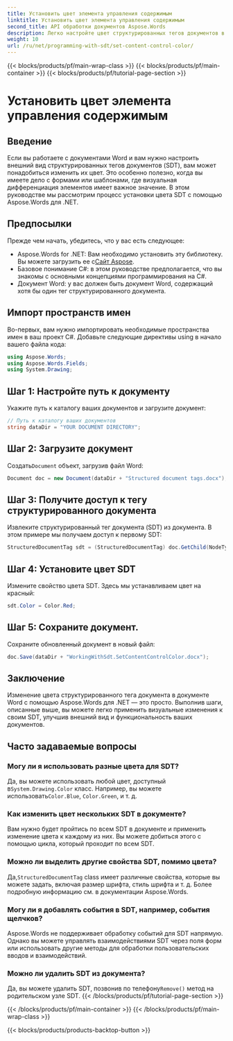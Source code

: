 ```yaml
---
title: Установить цвет элемента управления содержимым
linktitle: Установить цвет элемента управления содержимым
second_title: API обработки документов Aspose.Words
description: Легко настройте цвет структурированных тегов документов в Word с помощью Aspose.Words для .NET. Настройте свои SDT, чтобы улучшить внешний вид документа с помощью этого простого руководства.
weight: 10
url: /ru/net/programming-with-sdt/set-content-control-color/
---
```


{{< blocks/products/pf/main-wrap-class >}}
{{< blocks/products/pf/main-container >}}
{{< blocks/products/pf/tutorial-page-section >}}

# Установить цвет элемента управления содержимым

## Введение

Если вы работаете с документами Word и вам нужно настроить внешний вид структурированных тегов документов (SDT), вам может понадобиться изменить их цвет. Это особенно полезно, когда вы имеете дело с формами или шаблонами, где визуальная дифференциация элементов имеет важное значение. В этом руководстве мы рассмотрим процесс установки цвета SDT с помощью Aspose.Words для .NET.

## Предпосылки

Прежде чем начать, убедитесь, что у вас есть следующее:
-  Aspose.Words for .NET: Вам необходимо установить эту библиотеку. Вы можете загрузить ее с[Сайт Aspose](https://releases.aspose.com/words/net/).
- Базовое понимание C#: в этом руководстве предполагается, что вы знакомы с основными концепциями программирования на C#.
- Документ Word: у вас должен быть документ Word, содержащий хотя бы один тег структурированного документа.

## Импорт пространств имен

Во-первых, вам нужно импортировать необходимые пространства имен в ваш проект C#. Добавьте следующие директивы using в начало вашего файла кода:

```csharp
using Aspose.Words;
using Aspose.Words.Fields;
using System.Drawing;
```

## Шаг 1: Настройте путь к документу

Укажите путь к каталогу ваших документов и загрузите документ:

```csharp
// Путь к каталогу ваших документов
string dataDir = "YOUR DOCUMENT DIRECTORY";
```

## Шаг 2: Загрузите документ

 Создать`Document` объект, загрузив файл Word:

```csharp
Document doc = new Document(dataDir + "Structured document tags.docx");
```

## Шаг 3: Получите доступ к тегу структурированного документа

Извлеките структурированный тег документа (SDT) из документа. В этом примере мы получаем доступ к первому SDT:

```csharp
StructuredDocumentTag sdt = (StructuredDocumentTag) doc.GetChild(NodeType.StructuredDocumentTag, 0, true);
```

## Шаг 4: Установите цвет SDT

Измените свойство цвета SDT. Здесь мы устанавливаем цвет на красный:

```csharp
sdt.Color = Color.Red;
```

## Шаг 5: Сохраните документ.

Сохраните обновленный документ в новый файл:

```csharp
doc.Save(dataDir + "WorkingWithSdt.SetContentControlColor.docx");
```

## Заключение

Изменение цвета структурированного тега документа в документе Word с помощью Aspose.Words для .NET — это просто. Выполнив шаги, описанные выше, вы можете легко применить визуальные изменения к своим SDT, улучшив внешний вид и функциональность ваших документов.

## Часто задаваемые вопросы

### Могу ли я использовать разные цвета для SDT?

 Да, вы можете использовать любой цвет, доступный в`System.Drawing.Color` класс. Например, вы можете использовать`Color.Blue`, `Color.Green`, и т. д.

### Как изменить цвет нескольких SDT в документе?

Вам нужно будет пройтись по всем SDT в документе и применить изменение цвета к каждому из них. Вы можете добиться этого с помощью цикла, который проходит по всем SDT.

### Можно ли выделить другие свойства SDT, помимо цвета?

 Да,`StructuredDocumentTag` class имеет различные свойства, которые вы можете задать, включая размер шрифта, стиль шрифта и т. д. Более подробную информацию см. в документации Aspose.Words.

### Могу ли я добавлять события в SDT, например, события щелчков?

Aspose.Words не поддерживает обработку событий для SDT напрямую. Однако вы можете управлять взаимодействиями SDT через поля форм или использовать другие методы для обработки пользовательских вводов и взаимодействий.

### Можно ли удалить SDT из документа?

 Да, вы можете удалить SDT, позвонив по телефону`Remove()` метод на родительском узле SDT.
{{< /blocks/products/pf/tutorial-page-section >}}

{{< /blocks/products/pf/main-container >}}
{{< /blocks/products/pf/main-wrap-class >}}

{{< blocks/products/products-backtop-button >}}
